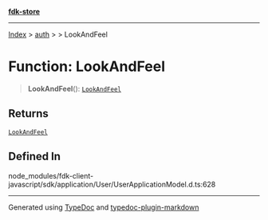 [**fdk-store**](../../../README.md)
***

[Index](../../../API.md) > [auth](../../README.md) > [<internal>](../README.md) > LookAndFeel

# Function: LookAndFeel

> **LookAndFeel**(): [`LookAndFeel`](../type-aliases/type-alias.LookAndFeel.md)

## Returns

[`LookAndFeel`](../type-aliases/type-alias.LookAndFeel.md)

## Defined In

node\_modules/fdk-client-javascript/sdk/application/User/UserApplicationModel.d.ts:628

***
Generated using [TypeDoc](https://typedoc.org/) and [typedoc-plugin-markdown](https://www.npmjs.com/package/typedoc-plugin-markdown)
